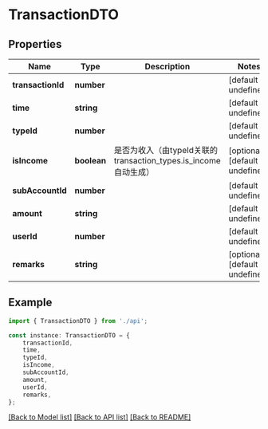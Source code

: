 # TransactionDTO


## Properties

Name | Type | Description | Notes
------------ | ------------- | ------------- | -------------
**transactionId** | **number** |  | [default to undefined]
**time** | **string** |  | [default to undefined]
**typeId** | **number** |  | [default to undefined]
**isIncome** | **boolean** | 是否为收入（由typeId关联的transaction_types.is_income自动生成） | [optional] [default to undefined]
**subAccountId** | **number** |  | [default to undefined]
**amount** | **string** |  | [default to undefined]
**userId** | **number** |  | [default to undefined]
**remarks** | **string** |  | [optional] [default to undefined]

## Example

```typescript
import { TransactionDTO } from './api';

const instance: TransactionDTO = {
    transactionId,
    time,
    typeId,
    isIncome,
    subAccountId,
    amount,
    userId,
    remarks,
};
```

[[Back to Model list]](../README.md#documentation-for-models) [[Back to API list]](../README.md#documentation-for-api-endpoints) [[Back to README]](../README.md)
